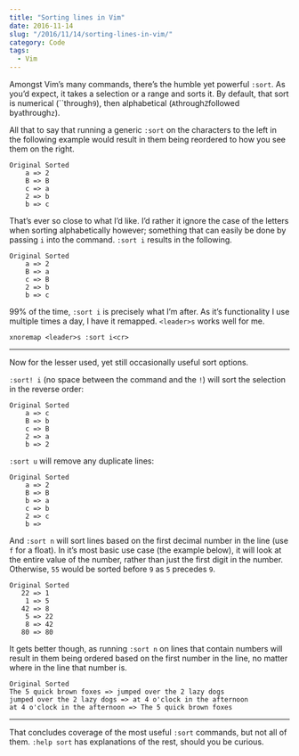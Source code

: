 ```yaml
---
title: "Sorting lines in Vim"
date: 2016-11-14
slug: "/2016/11/14/sorting-lines-in-vim/"
category: Code
tags:
  - Vim
---
```


Amongst Vim’s many commands, there’s the humble yet powerful `:sort`. As you’d expect, it takes a selection or a range and sorts it. By default, that sort is numerical (``through`9`), then alphabetical (`A`through`Z`followed by`a`through`z`).

All that to say that running a generic `:sort` on the characters to the left in the following example would result in them being reordered to how you see them on the right.

```
Original Sorted
    a => 2
    B => B
    c => a
    2 => b
    b => c
```

That’s ever so close to what I’d like. I’d rather it ignore the case of the letters when sorting alphabetically however; something that can easily be done by passing `i` into the command. `:sort i` results in the following.

```
Original Sorted
    a => 2
    B => a
    c => B
    2 => b
    b => c
```

99% of the time, `:sort i` is precisely what I’m after. As it’s functionality I use multiple times a day, I have it remapped. `<leader>s` works well for me.

```vim
xnoremap <leader>s :sort i<cr>
```

* * *

Now for the lesser used, yet still occasionally useful sort options.

`:sort! i` (no space between the command and the `!`) will sort the selection in the reverse order:

```
Original Sorted
    a => c
    B => b
    c => B
    2 => a
    b => 2
```

`:sort u` will remove any duplicate lines:

```
Original Sorted
    a => 2
    B => B
    b => a
    c => b
    2 => c
    b =>
```

And `:sort n` will sort lines based on the first decimal number in the line (use `f` for a float). In it’s most basic use case (the example below), it will look at the entire value of the number, rather than just the first digit in the number. Otherwise, `55` would be sorted before `9` as `5` precedes `9`.

```
Original Sorted
   22 => 1
    1 => 5
   42 => 8
    5 => 22
    8 => 42
   80 => 80
```

It gets better though, as running `:sort n` on lines that contain numbers will result in them being ordered based on the first number in the line, no matter where in the line that number is.

```
Original Sorted
The 5 quick brown foxes => jumped over the 2 lazy dogs
jumped over the 2 lazy dogs => at 4 o'clock in the afternoon
at 4 o'clock in the afternoon => The 5 quick brown foxes
```

* * *

That concludes coverage of the most useful `:sort` commands, but not all of them. `:help sort` has explanations of the rest, should you be curious.

